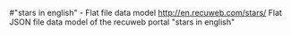 #"stars in english" - Flat file data model
http://en.recuweb.com/stars/
Flat JSON file data model of the recuweb portal "stars in english"
